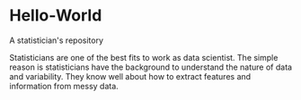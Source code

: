 # Hello-World
A statistician's repository 

Statisticians are one of the best fits to work as data scientist. The simple reason is statisticians have the background to understand the nature of data and variability. They know well about how to extract features and information from messy data. 
